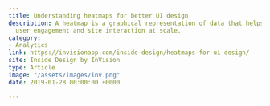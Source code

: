 ```yaml
---
title: Understanding heatmaps for better UI design
description: A heatmap is a graphical representation of data that helps teams visualize
  user engagement and site interaction at scale.
category:
- Analytics
link: https://invisionapp.com/inside-design/heatmaps-for-ui-design/
site: Inside Design by InVision
type: Article
image: "/assets/images/inv.png"
date: 2019-01-28 00:00:00 +0000

---
```

